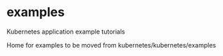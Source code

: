 # examples
Kubernetes application example tutorials

Home for examples to be moved from kubernetes/kubernetes/examples
